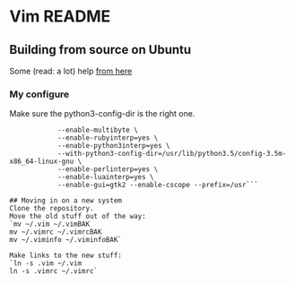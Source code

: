 # Vim README

## Building from source on Ubuntu
Some (read: a lot) help [from here](https://github.com/Valloric/YouCompleteMe/wiki/Building-Vim-from-source)

### My configure
Make sure the python3-config-dir is the right one.
```./configure --with-features=huge \
            --enable-multibyte \
            --enable-rubyinterp=yes \
            --enable-python3interp=yes \
            --with-python3-config-dir=/usr/lib/python3.5/config-3.5m-x86_64-linux-gnu \
            --enable-perlinterp=yes \
            --enable-luainterp=yes \
            --enable-gui=gtk2 --enable-cscope --prefix=/usr```

## Moving in on a new system
Clone the repository.
Move the old stuff out of the way:
`mv ~/.vim ~/.vimBAK
mv ~/.vimrc ~/.vimrcBAK
mv ~/.viminfo ~/.viminfoBAK`

Make links to the new stuff:
`ln -s .vim ~/.vim
ln -s .vimrc ~/.vimrc`
